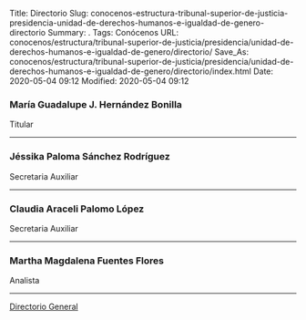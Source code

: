 Title: Directorio
Slug: conocenos-estructura-tribunal-superior-de-justicia-presidencia-unidad-de-derechos-humanos-e-igualdad-de-genero-directorio
Summary: .
Tags: Conócenos
URL: conocenos/estructura/tribunal-superior-de-justicia/presidencia/unidad-de-derechos-humanos-e-igualdad-de-genero/directorio/
Save_As: conocenos/estructura/tribunal-superior-de-justicia/presidencia/unidad-de-derechos-humanos-e-igualdad-de-genero/directorio/index.html
Date: 2020-05-04 09:12
Modified: 2020-05-04 09:12



### María Guadalupe J. Hernández Bonilla

Titular

---

### Jéssika Paloma Sánchez Rodríguez

Secretaria Auxiliar

---

### Claudia Araceli Palomo López

Secretaria Auxiliar

---

### Martha Magdalena Fuentes Flores

Analista

---

[Directorio General](https://www.pjecz.gob.mx/transparencia/articulo-21/f03-directorio/)


